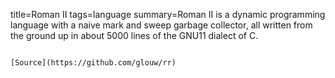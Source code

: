 title=Roman II
tags=language
summary=Roman II is a dynamic programming language with a naive mark and sweep garbage collector, all written from the ground up in about 5000 lines of the GNU11 dialect of C.
~~~~~~

[Source](https://github.com/glouw/rr)

